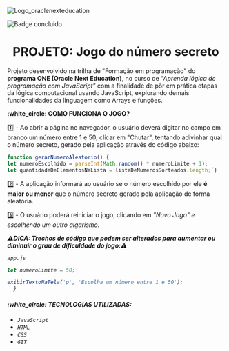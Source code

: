 




![Logo_oraclenexteducation](https://github.com/user-attachments/assets/dfa8c9b9-6a87-4648-89f1-4bf42a7f3d4a)

![Badge concluido](http://img.shields.io/static/v1?label=STATUS&message=CONCLUÍDO&color=GREEN&style=for-the-badge)


<h1 align="center"> PROJETO: Jogo do  número secreto  </h1>

<p>Projeto desenvolvido na trilha de "Formação em programação" do <strong>programa ONE (Oracle Next Education)</strong>, no curso de <i>"Aprenda lógica de programação 
  com JavaScript"</i> com a finalidade de pôr em prática etapas da lógica computacional usando JavaScript, explorando demais funcionalidades da linguagem como Arrays e funções.</p>

 <p align="left"> <strong>:white_circle: COMO FUNCIONA O JOGO?</strong></p> 

:one: - Ao abrir a página no navegador, o usuário deverá digitar no campo em branco um número entre 1 e 50, clicar em "Chutar", tentando adivinhar qual o número secreto, 
        gerado pela aplicação através do código abaixo: 

   ~~~JavaScript
  function gerarNumeroAleatorio() {
  let numeroEscolhido = parseInt(Math.random() * numeroLimite + 1);
  let quantidadeDeElementosNaLista = listaDeNumerosSorteados.length;´}
  ~~~



2️⃣ -  A aplicação informará ao usuário se o número escolhido por ele <strong>é maior ou menor</strong> que o número secreto 
       gerado pela aplicação de forma aleatória.

3️⃣ - O usuário poderá reiniciar o jogo, clicando em <i>"Novo Jogo"<i> e escolhendo um outro algarismo. 


:warning:<strong>DICA: Trechos de código que podem ser alterados para aumentar ou diminuir o grau de dificuldade do jogo:</strong>:warning:



``app.js``
~~~~JavaScript
let numeroLimite = 50;

exibirTextoNaTela('p', 'Escolha um número entre 1 e 50');
  }
~~~~




  




  <h4 align="left"> 
   :white_circle:  TECNOLOGIAS UTILIZADAS:  
</h4>

- ``JavaScript``
- ``HTML``
- ``CSS``
- ``GIT``

